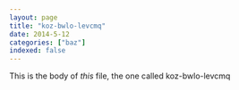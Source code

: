 ```yaml
---
layout: page
title: "koz-bwlo-levcmq"
date: 2014-5-12
categories: ["baz"]
indexed: false
---
```

This is the body of _this_ file, the one called koz-bwlo-levcmq
